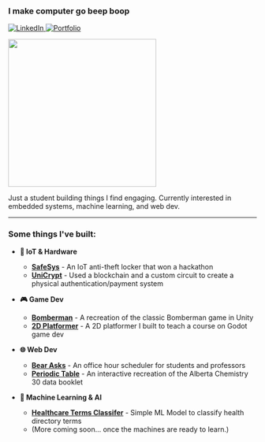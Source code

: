 ### I make computer go beep boop

<p align="left">
  <a href="https://www.linkedin.com/in/ihsan-aziz/" target="_blank">
    <img src="https://img.shields.io/badge/LinkedIn-0077B5?style=for-the-badge&logo=linkedin&logoColor=white" alt="LinkedIn"/>
  </a>
  <a href="https://ihsanaziz.com/" target="_blank">
    <img src="https://img.shields.io/badge/My_Portfolio-3B7EBF?style=for-the-badge&logo=About.me&logoColor=white" alt="Portfolio"/>
  </a>
</p>

<p >
  <img src="https://media1.giphy.com/media/v1.Y2lkPTc5MGI3NjExeHB5cTkzanluenZhZWFsc2FzYWhtazc5aHZjZzl5dTUwM2IxYmFmeCZlcD12MV9pbnRlcm5hbF9naWZfYnlfaWQmY3Q9Zw/aNqEFrYVnsS52/giphy.gif" width="300"/>
</p>

Just a student building things I find engaging. Currently interested in embedded systems, machine learning, and web dev.

---

### Some things I've built:

* **🤖 IoT & Hardware**
    * [**SafeSys**](https://github.com/m-aziz1/safesys) - An IoT anti-theft locker that won a hackathon
    * [**UniCrypt**](https://github.com/m-aziz1/hacked-2025) - Used a blockchain and a custom circuit to create a physical authentication/payment system

* **🎮 Game Dev**
    * [**Bomberman**](https://github.com/m-aziz1/Bomberman) - A recreation of the classic Bomberman game in Unity 
    * [**2D Platformer**](https://github.com/m-aziz1/2D_Platformer_Game) - A 2D platformer I built to teach a course on Godot game dev


* **🌐 Web Dev**
    * [**Bear Asks**](https://devpost.com/software/bear-asks) - An office hour scheduler for students and professors
    * [**Periodic Table**](https://github.com/m-aziz1/Periodic-Table) - An interactive recreation of the Alberta Chemistry 30 data booklet 

* **🧠 Machine Learning & AI**
    * [**Healthcare Terms Classifer**](https://github.com/m-aziz1/Healthcare-Terms-Classification) - Simple ML Model to classify health directory terms 
    * (More coming soon... once the machines are ready to learn.)


